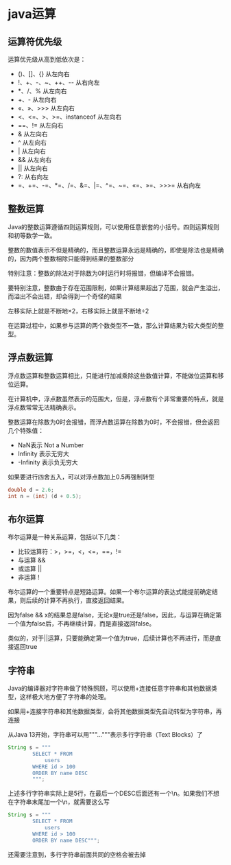 # java运算

## 运算符优先级

运算优先级从高到低依次是：

- ()、[]、{}	从左向右
- !、+、-、~、++、--	从右向左
- *、/、%	从左向右
- +、-	从左向右
- «、»、>>>	从左向右
- <、<=、>、>=、instanceof	从左向右
- ==、!=	从左向右
- &	从左向右
- ^	从左向右
- |	从左向右
- &&	从左向右
- ||	从左向右
- ?:	从右向左
- =、+=、-=、*=、/=、&=、|=、^=、~=、«=、»=、>>>=	从右向左

## 整数运算

Java的整数运算遵循四则运算规则，可以使用任意嵌套的小括号。四则运算规则和初等数学一致。

整数的数值表示不但是精确的，而且整数运算永远是精确的，即使是除法也是精确的，因为两个整数相除只能得到结果的整数部分

特别注意：整数的除法对于除数为0时运行时将报错，但编译不会报错。

要特别注意，整数由于存在范围限制，如果计算结果超出了范围，就会产生溢出，而溢出不会出错，却会得到一个奇怪的结果

左移实际上就是不断地×2，右移实际上就是不断地÷2

在运算过程中，如果参与运算的两个数类型不一致，那么计算结果为较大类型的整型。

## 浮点数运算

浮点数运算和整数运算相比，只能进行加减乘除这些数值计算，不能做位运算和移位运算。

在计算机中，浮点数虽然表示的范围大，但是，浮点数有个非常重要的特点，就是浮点数常常无法精确表示。

整数运算在除数为0时会报错，而浮点数运算在除数为0时，不会报错，但会返回几个特殊值：

- NaN表示 Not a Number
- Infinity 表示无穷大
- -Infinity 表示负无穷大

如果要进行四舍五入，可以对浮点数加上0.5再强制转型

```java
double d = 2.6;
int n = (int) (d + 0.5);
```

## 布尔运算

布尔运算是一种关系运算，包括以下几类：

- 比较运算符：>，>=，<，<=，==，!=
- 与运算 &&
- 或运算 ||
- 非运算 !

布尔运算的一个重要特点是短路运算。如果一个布尔运算的表达式能提前确定结果，则后续的计算不再执行，直接返回结果。

因为false && x的结果总是false，无论x是true还是false，因此，与运算在确定第一个值为false后，不再继续计算，而是直接返回false。

类似的，对于||运算，只要能确定第一个值为true，后续计算也不再进行，而是直接返回true

## 字符串

Java的编译器对字符串做了特殊照顾，可以使用+连接任意字符串和其他数据类型，这样极大地方便了字符串的处理。

如果用+连接字符串和其他数据类型，会将其他数据类型先自动转型为字符串，再连接

从Java 13开始，字符串可以用"""..."""表示多行字符串（Text Blocks）了

```java
String s = """
        SELECT * FROM
            users
        WHERE id > 100
        ORDER BY name DESC
        """;
```

上述多行字符串实际上是5行，在最后一个DESC后面还有一个\n。如果我们不想在字符串末尾加一个\n，就需要这么写

```java
String s = """
        SELECT * FROM
            users
        WHERE id > 100
        ORDER BY name DESC""";
```

还需要注意到，多行字符串前面共同的空格会被去掉
